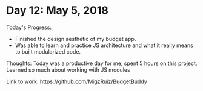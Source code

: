 # Day 12: May 5, 2018

Today's Progress: 
- Finished the design aesthetic of my budget app.
- Was able to learn and practice JS architecture and what it really means to built modularized code.

Thoughts: 
Today was a productive day for me, spent 5 hours on this project. Learned so much about working with JS modules

Link to work: https://github.com/MigzRuiz/BudgetBuddy